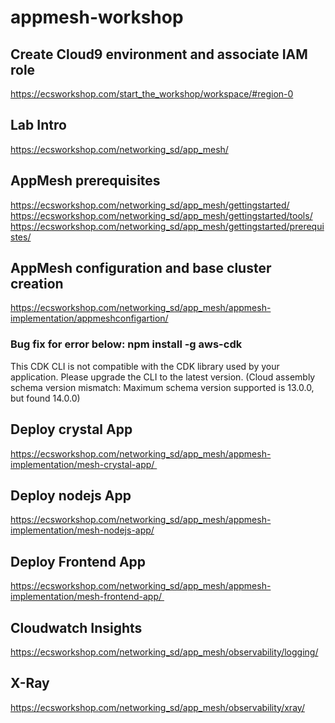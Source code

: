 # appmesh-workshop

## Create Cloud9 environment and associate IAM role 
https://ecsworkshop.com/start_the_workshop/workspace/#region-0

## Lab Intro
https://ecsworkshop.com/networking_sd/app_mesh/

## AppMesh prerequisites
https://ecsworkshop.com/networking_sd/app_mesh/gettingstarted/
  https://ecsworkshop.com/networking_sd/app_mesh/gettingstarted/tools/
  https://ecsworkshop.com/networking_sd/app_mesh/gettingstarted/prerequistes/

## AppMesh configuration and base cluster creation
https://ecsworkshop.com/networking_sd/app_mesh/appmesh-implementation/appmeshconfigartion/

### Bug fix for error below: npm install -g aws-cdk  
This CDK CLI is not compatible with the CDK library used by your application. Please upgrade the CLI to the latest version.
(Cloud assembly schema version mismatch: Maximum schema version supported is 13.0.0, but found 14.0.0)

## Deploy crystal App
https://ecsworkshop.com/networking_sd/app_mesh/appmesh-implementation/mesh-crystal-app/ 

## Deploy nodejs App
https://ecsworkshop.com/networking_sd/app_mesh/appmesh-implementation/mesh-nodejs-app/

## Deploy Frontend App
https://ecsworkshop.com/networking_sd/app_mesh/appmesh-implementation/mesh-frontend-app/ 

## Cloudwatch Insights
https://ecsworkshop.com/networking_sd/app_mesh/observability/logging/

## X-Ray
https://ecsworkshop.com/networking_sd/app_mesh/observability/xray/
